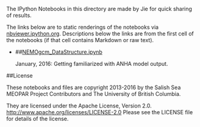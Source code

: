 The IPython Notebooks in this directory are made by Jie for
quick sharing of results.

The links below are to static renderings of the notebooks via
[nbviewer.ipython.org](http://nbviewer.ipython.org/).
Descriptions below the links are from the first cell of the notebooks
(if that cell contains Markdown or raw text).

* ##[NEMOgcm_DataStructure.ipynb](http://nbviewer.ipython.org/urls/bitbucket.org/canyonsubc/mackenzie_canyon/NEMOgcm_DataStructure.ipynb)  
    
    January, 2016: Getting familiarized with ANHA model output.  


##License

These notebooks and files are copyright 2013-2016
by the Salish Sea MEOPAR Project Contributors
and The University of British Columbia.

They are licensed under the Apache License, Version 2.0.
http://www.apache.org/licenses/LICENSE-2.0
Please see the LICENSE file for details of the license.
